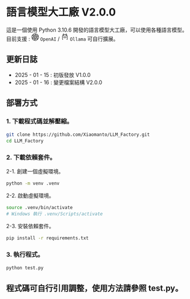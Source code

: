 # 語言模型大工廠 V2.0.0
這是一個使用 Python 3.10.6 開發的語言模型大工廠，可以使用各種語言模型。<br>
目前支援 : <img src="./icons/openai.png" alt="OpenAI" width="20" style="border-radius: 10px;"> ```OpenAI```
/ <img src="./icons/ollama.png" alt="OpenAI" width="20" style="border-radius: 10px;"> ```Ollama``` 可自行擴展。

## 更新日誌
<ul>
    <li>2025 - 01 - 15 : 初版發放 V1.0.0</li>
    <li>2025 - 01 - 16 : 變更檔案結構 V2.0.0</li>
</ul>

## 部署方式
### 1. 下載程式碼並解壓縮。
``` bash
git clone https://github.com/Xiaomanto/LLM_Factory.git
cd LLM_Factory
```
### 2. 下載依賴套件。
2-1. 創建一個虛擬環境。
``` bash
python -m venv .venv
```
2-2. 啟動虛擬環境。
``` bash
source .venv/bin/activate
# Windows 執行 .venv/Scripts/activate
```
2-3. 安裝依賴套件。
``` bash
pip install -r requirements.txt
```
### 3. 執行程式。
``` bash
python test.py
```
## 程式碼可自行引用調整，使用方法請參照 test.py。
